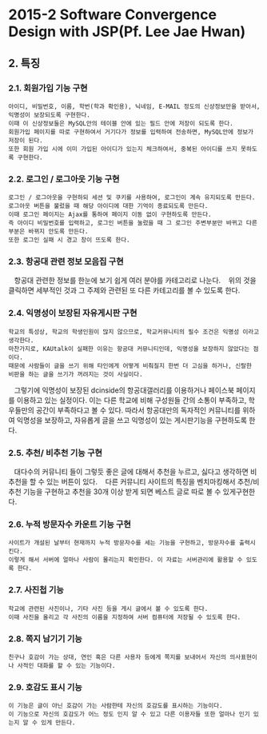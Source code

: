 # 2015-2 Software Convergence Design with JSP(Pf. Lee Jae Hwan)

## 2. 특징
### 2.1. 회원가입 기능 구현 
    아이디, 비밀번호, 이름, 학번(학과 확인용), 닉네임, E-MAIL 정도의 신상정보만을 받아서, 익명성이 보장되도록 구현한다. 
    이때 이 신상정보들은 MySQL안의 테이블 안에 있는 필드 안에 저장이 되도록 한다. 
    회원가입 페이지를 따로 구현하여서 거기다가 정보를 입력하여 전송하면, MySQL안에 정보가 저장이 된다.
    또한 회원 가입 시에 이미 가입된 아이디가 있는지 체크하여서, 중복된 아이디를 쓰지 못하도록 구현한다. 

### 2.2. 로그인 / 로그아웃 기능 구현 
    로그인 / 로그아웃을 구현하되 세션 및 쿠키를 사용하여, 로그인이 계속 유지되도록 만든다.
    로그아웃 버튼을 불렀을 때 해당 아이디에 대한 기억이 종료되도록 만든다. 
    이때 로그인 페이지는 Ajax를 통하여 페이지 이동 없이 구현하도록 만든다. 
    즉 아이디 비밀번호를 입력하고, 로그인 버튼을 눌렀을 때 그 로그인 주변부분만 바뀌고 다른 부분은 바뀌지 안도록 만든다. 
    또한 로그인 실패 시 경고 창이 뜨도록 한다. 

### 2.3. 항공대 관련 정보 모음집 구현 
    항공대 관련한 정보를 한눈에 보기 쉽게 여러 분야를 카테고리로 나눈다.
    위의 것을 클릭하면 세부적인 것과 그 주제와 관련된 또 다른 카테고리를 볼 수 있도록 한다. 

### 2.4. 익명성이 보장된 자유게시판 구현 
    학교의 특성상, 학교의 학생인원이 많지 않으므로, 학교커뮤니티의 필수 조건은 익명성 이라고 생각한다. 
    마찬가지로, KAUtalk이 실패한 이유는 항공대 커뮤니티인데, 익명성을 보장하지 않았다는 점이다. 
    때문에 사람들이 글을 쓰기 위해 타인에게 어떻게 비춰질지 한번 더 고심을 하거나, 신랄한 비판을 하는 글을 쓰기가 꺼려지는 것이 사실이다. 
    그렇기에 익명성이 보장된 dcinside의 항공대갤러리를 이용하거나 페이스북 페이지를 이용하고 있는 실정이다. 
    이는 다른 학교에 비해 구성원들 간의 소통이 부족하고, 학우들만의 공간이 부족하다고 볼 수 있다.
    따라서 항공대만의 독자적인 커뮤니티를 위하여 익명성을 보장하고, 자유롭게 글을 쓰고 익명성이 있는 게시판기능을 구현하도록 한다. 

### 2.5. 추천/ 비추천 기능 구현 
    대다수의 커뮤니티 들이 그렇듯 좋은 글에 대해서 추천을 누르고, 싫다고 생각하면 비추천을 할 수 있는 버튼이 있다. 
    다른 커뮤니티 사이트의 특징을 벤치마킹해서 추천/비추천 기능을 구현하고 추천을 30개 이상 받게 되면 베스트 글로 따로 볼 수 있게구현한다.

### 2.6. 누적 방문자수 카운트 기능 구현 
    사이트가 개설된 날부터 현재까지 누적 방문자수를 세는 기능을 구현하고, 방문자수를 출력시킨다. 
    이렇게 해서 서버에 얼마나 사람이 몰리는지 확인한다. 이 자료는 서버관리에 활용할 수 있도록 한다. 

### 2.7. 사진첩 기능 
    학교에 관련된 사진이나, 기타 사진 등을 게시 글에서 볼 수 있도록 한다. 
    이때 사진을 올리고 각 사진의 이름을 지정하여 서버 컴퓨터에 저장될 수 있도록 한다.
    
### 2.8. 쪽지 남기기 기능 
    친구나 호감이 가는 상대, 연인 혹은 다른 사용자 등에게 쪽지를 보내어서 자신의 의사표현이나 사적인 대화를 할 수 있는 기능이다. 

### 2.9. 호감도 표시 기능 
    이 기능은 글이 아닌 호감이 가는 사람한테 자신의 호감도를 표시하는 기능이다.
    이 기능으로 자신의 호감도가 어느 정도 인지 알 수 있고 다른 이용자들 또한 얼마나 인기 있는지 알 수 있게 만든다.
